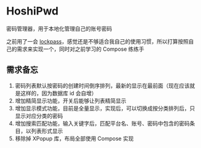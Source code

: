 # HoshiPwd
密码管理器，用于本地化管理自己的账号密码

之前用了一会 [lockpass](https://github.com/ftyszyx/lockpass)，感觉还是不够适合我自己的使用习惯，所以打算按照自己的需求来实现一个，同时对之前学习的 Compose 练练手

## 需求备忘
1. 密码列表默认按密码的创建时间倒序排列，最新的显示在最前面（现在应该就是这样的，因为数据库 id 会自增）
2. 增加精简显示功能，开关后能够让列表精简显示
3. 增加显示模式功能，目前是全量显示，实现后，可以切换成按分类排列后，只显示对应分类的密码
4. 增加搜索匹配功能，输入关键字后，匹配平台名、账号、密码中包含的密码条目，以列表形式显示
5. 移除掉 XPopup 库，布局全部使用 Compose 实现
